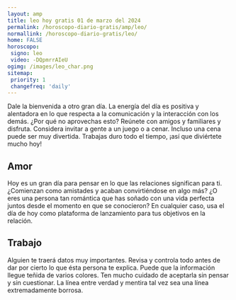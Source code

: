 ```yaml
---
layout: amp
title: leo hoy gratis 01 de marzo del 2024 
permalink: /horoscopo-diario-gratis/amp/leo/
normallink: /horoscopo-diario-gratis/leo/
home: FALSE
horoscopo:
 signo: leo
 video: -DQpmrrAIeU
ogimg: /images/leo_char.png
sitemap:
 priority: 1
 changefreq: 'daily'
---
```



Dale la bienvenida a otro gran día. La energía del día es positiva y alentadora en lo que respecta a la comunicación y la interacción con los demás. ¿Por qué no aprovechas esto? Reúnete con amigos y familiares y disfruta. Considera invitar a gente a un juego o a cenar. Incluso una cena puede ser muy divertida. Trabajas duro todo el tiempo, ¡así que diviértete mucho hoy!

## Amor

Hoy es un gran día para pensar en lo que las relaciones significan para ti. ¿Comienzan como amistades y acaban convirtiéndose en algo más? ¿O eres una persona tan romántica que has soñado con una vida perfecta juntos desde el momento en que se conocieron? En cualquier caso, usa el día de hoy como plataforma de lanzamiento para tus objetivos en la relación.

## Trabajo

Alguien te traerá datos muy importantes. Revisa y controla todo antes de dar por cierto lo que ésta persona te explica. Puede que la información llegue teñida de varios colores. Ten mucho cuidado de aceptarla sin pensar y sin cuestionar. La línea entre verdad y mentira tal vez sea una línea extremadamente borrosa.